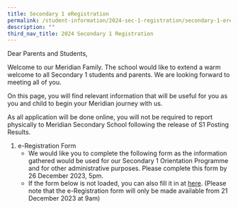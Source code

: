 ```yaml
---
title: Secondary 1 eRegistration
permalink: /student-information/2024-sec-1-registration/secondary-1-eregistration/
description: ""
third_nav_title: 2024 Secondary 1 Registration
---
```

Dear Parents and Students,

Welcome to our Meridian Family. The school would like to extend a warm welcome to all Secondary 1 students and parents. We are looking forward to meeting all of you.

On this page, you will find relevant information that will be useful for you as you and child to begin your Meridian journey with us.

As all application will be done online, you will not be required to report physically to Meridian Secondary School following the release of S1 Posting Results.

1.  e-Registration Form
    *   We would like you to complete the following form as the information gathered would be used for our Secondary 1 Orientation Programme and for other administrative purposes. Please complete this form by 26 December 2023, 5pm.
    *   If the form below is not loaded, you can also fill it in at [here](https://form.gov.sg/63a07e264c4d9500112eec06). (Please note that the e-Registration form will only be made available from 21 December 2023 at 9am)
